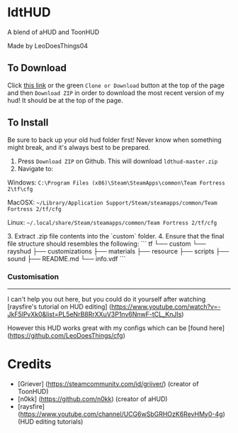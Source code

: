 # ldtHUD
A blend of aHUD and ToonHUD

Made by LeoDoesThings04


## To Download

Click [this link](https://github.com/LeoDoesThings/ldthud/archive/master.zip) or the green `Clone or Download` button at the top of the page and then `Download ZIP` in order to download the most recent version of my hud! It should be at the top of the page. 

## To Install

Be sure to back up your old hud folder first! Never know when something might break, and it's always best to be prepared.

1. Press `Download ZIP` on Github. This will download `ldthud-master.zip`
2. Navigate to:
<p>                 Windows: <code>C:\Program Files (x86)\Steam\SteamApps\common\Team Fortress 2\tf\cfg</code>
<p>                 MacOSX:  <code>~/Library/Application Support/Steam/steamapps/common/Team Fortress 2/tf/cfg</code>
<p>                 Linux:   <code>~/.local/share/Steam/steamapps/common/Team Fortress 2/tf/cfg </code> </p>
3. Extract .zip file contents into the `custom` folder.
4. Ensure that the final file structure should resembles the following:
```
tf
└── custom
    └── rayshud
        ├── customizations
        ├── materials
        ├── resource
        ├── scripts
        ├── sound
        ├── README.md
        └── info.vdf
```

### Customisation
--------

I can't help you out here, but you could do it yourself after watching [raysfire's tutorial on HUD editing] (https://www.youtube.com/watch?v=-JkF5lPvXk0&list=PL5eNrB8RrXXuV3P1nv6NnwF-tCL_KnJIs)

However this HUD works great with my configs which can be [found here] (https://github.com/LeoDoesThings/cfg)

# Credits

* [Griever] (https://steamcommunity.com/id/griiver/) (creator of ToonHUD)
* [n0kk] (https://github.com/n0kk) (creator of aHUD)
* [raysfire] (https://www.youtube.com/channel/UCG6wSbGRHOzK6RevHMy0-4g) (HUD editing tutorials)
